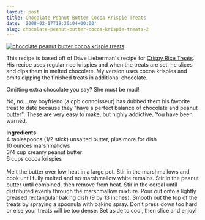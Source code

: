 ```yaml
---
layout: post
title: Chocolate Peanut Butter Cocoa Krispie Treats
date: '2008-02-17T19:30:04+00:00'
slug: chocolate-peanut-butter-cocoa-krispie-treats-2
---
```

<a href="http://www.flickr.com/photos/kstar810/2207520007/in/set-72157603817944040/"><img src="http://farm3.static.flickr.com/2305/2207520007_6f54d3e7db.jpg?v=0" alt="chocolate peanut butter cocoa krispie treats" /></a>

This recipe is based off of Dave Lieberman's recipe for <a href="http://www.foodnetwork.com/food/recipes/recipe/0,,FOOD_9936_32272,00.html">Crispy Rice Treats</a>. His recipe uses regular rice krispies and when the treats are set, he slices and dips them in melted chocolate. My version uses cocoa krispies and omits dipping the finished treats in additional chocolate. 

Omitting extra chocolate you say? She must be mad! 

No, no... my boyfriend (a cpb connoisseur) has dubbed them his favorite treat to date because they "have a perfect balance of chocolate and peanut butter". These are very easy to make, but highly addictive. You have been warned.

<div class="recipe">
<strong>Ingredients</strong><br>
4 tablespoons (1/2 stick) unsalted butter, plus more for dish <br>
10 ounces marshmallows <br>
3/4 cup creamy peanut butter <br>
6 cups cocoa krispies <br>
<br>
Melt the butter over low heat in a large pot. Stir in the marshmallows and cook until fully melted and no marshmallow white remains. Stir in the peanut butter until combined, then remove from heat. Stir in the cereal until distributed evenly through the marshmallow mixture. Pour out onto a lightly greased rectangular baking dish (9 by 13 inches). Smooth out the top of the treats by spraying a spoonula with baking spray. Don't press down too hard or else your treats will be too dense. Set aside to cool, then slice and enjoy!
</div>
